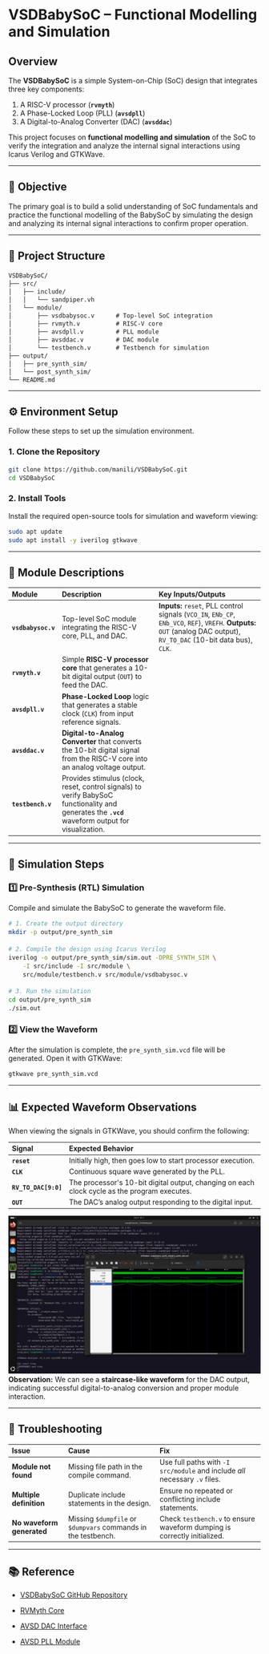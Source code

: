 # VSDBabySoC – Functional Modelling and Simulation

## Overview

The **VSDBabySoC** is a simple System-on-Chip (SoC) design that integrates three key components:

1.  A RISC-V processor (**`rvmyth`**)
2.  A Phase-Locked Loop (PLL) (**`avsdpll`**)
3.  A Digital-to-Analog Converter (DAC) (**`avsddac`**)

This project focuses on **functional modelling and simulation** of the SoC to verify the integration and analyze the internal signal interactions using Icarus Verilog and GTKWave.

-----

## 🎯 Objective

The primary goal is to build a solid understanding of SoC fundamentals and practice the functional modelling of the BabySoC by simulating the design and analyzing its internal signal interactions to confirm proper operation.

-----

## 🧩 Project Structure

```
VSDBabySoC/
├── src/
│   ├── include/
│   │   └── sandpiper.vh
│   └── module/
│       ├── vsdbabysoc.v      # Top-level SoC integration
│       ├── rvmyth.v          # RISC-V core
│       ├── avsdpll.v         # PLL module
│       ├── avsddac.v         # DAC module
│       └── testbench.v       # Testbench for simulation
├── output/
│   ├── pre_synth_sim/
│   └── post_synth_sim/
└── README.md
```

-----

## ⚙️ Environment Setup

Follow these steps to set up the simulation environment.

### 1\. Clone the Repository

```bash
git clone https://github.com/manili/VSDBabySoC.git
cd VSDBabySoC
```

### 2\. Install Tools

Install the required open-source tools for simulation and waveform viewing:

```bash
sudo apt update
sudo apt install -y iverilog gtkwave
```

-----

## 🧠 Module Descriptions

| Module | Description | Key Inputs/Outputs |
| :--- | :--- | :--- |
| **`vsdbabysoc.v`** | Top-level SoC module integrating the RISC-V core, PLL, and DAC. | **Inputs:** `reset`, PLL control signals (`VCO_IN`, `ENb_CP`, `ENb_VCO`, `REF`), `VREFH`. **Outputs:** `OUT` (analog DAC output), `RV_TO_DAC` (10-bit data bus), `CLK`. |
| **`rvmyth.v`** | Simple **RISC-V processor core** that generates a 10-bit digital output (`OUT`) to feed the DAC. | |
| **`avsdpll.v`** | **Phase-Locked Loop** logic that generates a stable clock (`CLK`) from input reference signals. | |
| **`avsddac.v`** | **Digital-to-Analog Converter** that converts the 10-bit digital signal from the RISC-V core into an analog voltage output. | |
| **`testbench.v`** | Provides stimulus (clock, reset, control signals) to verify BabySoC functionality and generates the **`.vcd`** waveform output for visualization. | |

-----

## 🧪 Simulation Steps

### 1️⃣ Pre-Synthesis (RTL) Simulation

Compile and simulate the BabySoC to generate the waveform file.

```bash
# 1. Create the output directory
mkdir -p output/pre_synth_sim

# 2. Compile the design using Icarus Verilog
iverilog -o output/pre_synth_sim/sim.out -DPRE_SYNTH_SIM \
    -I src/include -I src/module \
    src/module/testbench.v src/module/vsdbabysoc.v

# 3. Run the simulation
cd output/pre_synth_sim
./sim.out
```

### 2️⃣ View the Waveform

After the simulation is complete, the `pre_synth_sim.vcd` file will be generated. Open it with GTKWave:

```bash
gtkwave pre_synth_sim.vcd
```

-----

## 📊 Expected Waveform Observations

When viewing the signals in GTKWave, you should confirm the following:

| Signal | Expected Behavior |
| :--- | :--- |
| **`reset`** | Initially high, then goes low to start processor execution. |
| **`CLK`** | Continuous square wave generated by the PLL. |
| **`RV_TO_DAC[9:0]`** | The processor's 10-bit digital output, changing on each clock cycle as the program executes. |
| **`OUT`** | The DAC’s analog output responding to the digital input. |


![Alt](Week2/VSDbabySOC.png)
**Observation:** We can see a **staircase-like waveform** for the DAC output, indicating successful digital-to-analog conversion and proper module interaction.



-----

## 🧹 Troubleshooting

| Issue | Cause | Fix |
| :--- | :--- | :--- |
| **Module not found** | Missing file path in the compile command. | Use full paths with `-I src/module` and include *all* necessary `.v` files. |
| **Multiple definition** | Duplicate include statements in the design. | Ensure no repeated or conflicting include statements. |
| **No waveform generated** | Missing `$dumpfile` or `$dumpvars` commands in the testbench. | Check `testbench.v` to ensure waveform dumping is correctly initialized. |

-----

## 📚 Reference

  * [VSDBabySoC GitHub Repository](https://github.com/manili/VSDBabySoC)
  * [RVMyth Core](https://www.google.com/search?q=https://github.com/manili/VSDBabySoC/blob/main/src/module/rvmyth.v)
  * [AVSD DAC Interface](https://www.google.com/search?q=https://github.com/manili/VSDBabySoC/blob/main/src/module/avsddac.v)

  * [AVSD PLL Module](https://www.google.com/search?q=https://github.com/manili/VSDBabySoC/blob/main/src/module/avsdpll.v)
